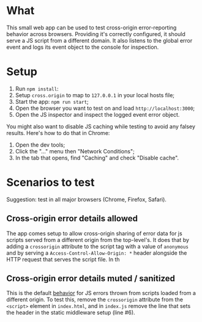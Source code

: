 # What

This small web app can be used to test cross-origin error-reporting behavior across browsers. Providing it's correctly configured, it should serve a JS script from a different domain. It also listens to the global error event and logs its event object to the console for inspection.

# Setup

1. Run `npm install`:
1. Setup `cross.origin` to map to `127.0.0.1` in your local hosts file;
1. Start the app: `npm run start`;
1. Open the browser you want to test on and load `http://localhost:3000`;
1. Open the JS inspector and inspect the logged event error object.

You might also want to disable JS caching while testing to avoid any falsey results. Here's how to do that in Chrome:

1. Open the dev tools;
2. Click the "..." menu then "Network Conditions";
3. In the tab that opens, find "Caching" and check "Disable cache".

# Scenarios to test

Suggestion: test in all major browsers (Chrome, Firefox, Safari).

## Cross-origin error details allowed

The app comes setup to allow cross-origin sharing of error data for js scripts served from a different origin from the top-level's. It does that by adding a `crossorigin` attribute to the script tag with a value of `anonymous` and by serving a `Access-Control-Allow-Origin: *` header alongside the HTTP request that serves the script file. In th

## Cross-origin error details muted / sanitized

This is the default [behavior](https://developer.mozilla.org/en-US/docs/Web/API/GlobalEventHandlers/onerror#notes) for JS errors thrown from scripts loaded from a different origin. To test this, remove the `crossorigin` attribute from the `<script>` element in `index.html`, and in `index.js` remove the line that sets the header in the static middleware setup (line #6).
